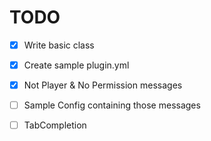 # TODO
- [x] Write basic class
- [x] Create sample plugin.yml
- [x] Not Player & No Permission messages
- [ ] Sample Config containing those messages
- [ ] TabCompletion

